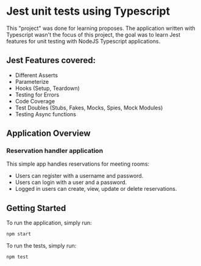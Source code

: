 # Jest unit tests using Typescript

This "project" was done for learning proposes. The application written with Typescript wasn't the focus of this project, the goal was to learn Jest features for unit testing with NodeJS Typescript applications.


## Jest Features covered:

* Different Asserts
* Parameterize
* Hooks (Setup, Teardown)
* Testing for Errors
* Code Coverage
* Test Doubles (Stubs, Fakes, Mocks, Spies, Mock Modules)
* Testing Async functions

## Application Overview

### Reservation handler application

This simple app handles reservations for meeting rooms:

* Users can register with a username and password.
* Users can login with a user and a password.
* Logged in users can create, view, update or delete reservations.

## Getting Started

To run the application, simply run:
```bash
npm start
```
To run the tests, simply run:
```bash
npm test
```


